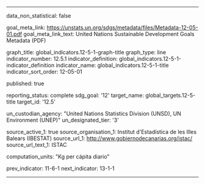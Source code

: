 
---
data_non_statistical: false

goal_meta_link: https://unstats.un.org/sdgs/metadata/files/Metadata-12-05-01.pdf
goal_meta_link_text: United Nations Sustainable Development Goals Metadata (PDF)

graph_title: global_indicators.12-5-1-graph-title
graph_type: line
indicator_number: 12.5.1
indicator_definition: global_indicators.12-5-1-indicator_definition
indicator_name: global_indicators.12-5-1-title
indicator_sort_order: 12-05-01

published: true

reporting_status: complete
sdg_goal: '12'
target_name: global_targets.12-5-title
target_id: '12.5'

un_custodian_agency: "United Nations Statistics Division (UNSD), UN Environment (UNEP)"
un_designated_tier: '3'

source_active_1: true
source_organisation_1: Institut d'Estadística de les Illes Balears (IBESTAT)
source_url_1: http://www.gobiernodecanarias.org/istac/
source_url_text_1: ISTAC

computation_units: "Kg per cápita diario"

prev_indicator: 11-6-1
next_indicator: 13-1-1

---